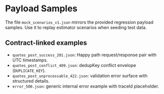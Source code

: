 ﻿# Payload Samples

The file `mock_scenarios_v1.json` mirrors the provided regression payload samples. Use it to replay estimator scenarios when seeding test data.

## Contract-linked examples
- `quotes_post_success_201.json`: Happy path request/response pair with UTC timestamps.
- `quotes_post_conflict_409.json`: dedupKey conflict envelope (`DUPLICATE_KEY`).
- `quotes_post_unprocessable_422.json`: validation error surface with structured details.
- `error_500.json`: generic internal error example with traceId placeholder.
